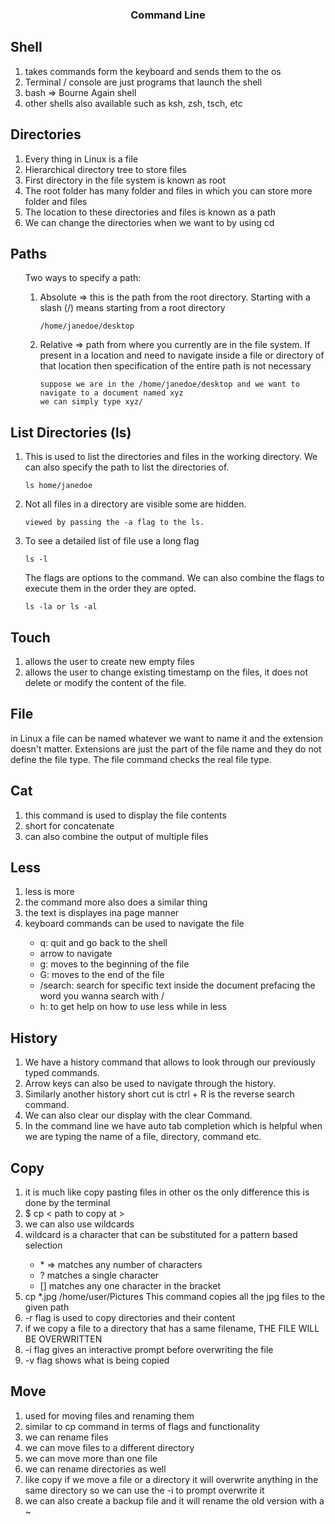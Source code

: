 <center> <h3>Command Line </h3></center>

## Shell
<ol>
<li>takes commands form the keyboard and sends them to the os</li>
<li>Terminal / console are just programs that launch the shell</li>
<li>bash => Bourne Again shell</li>
<li>other shells also available such as ksh, zsh, tsch, etc</li>
</ol>

## Directories
<ol>
<li>Every thing in Linux is a file</li>
<li>Hierarchical directory tree to store files</li>
<li>First directory in the file system is known as root</li>
<li> The root folder has many folder and files in which you can store more folder and files</li>
<li>The location to these directories and files is known as a path </li>
<li> We can change the directories when we want to by using cd </li>
</ol>

## Paths
<ol>
Two ways to specify a path:

<ol>
<li>Absolute => this is the path from the root directory. Starting with a slash (/) means starting from a root directory</li>

	/home/janedoe/desktop
<li>Relative => path from where you currently are in the file system. If present in a location and need to navigate inside a file or directory of that location then specification of the entire path is not necessary</li>

	suppose we are in the /home/janedoe/desktop and we want to navigate to a document named xyz 
	we can simply type xyz/ 
</ol>
</ol>

## List Directories (ls)
<ol>
<li>
This is used to list the directories and files in the working directory. We can also specify the path to list the directories of.
</li>

	ls home/janedoe

<li>
Not all files in a directory are visible some are hidden.
</li>

	viewed by passing the -a flag to the ls.

<li>
To see a detailed list of file use a long flag
</li>

	ls -l

The  flags are options to the command. We can also combine the flags to execute them in the order they are opted.

	ls -la or ls -al
</ol>

## Touch
<ol>
<li>allows the user to create new empty files</li>
<li> allows the user to change existing timestamp on the files, it does not delete or modify the content of the file.</li>
</ol>

## File
in Linux a file can be named whatever we want to name it and the extension doesn't matter. Extensions are just the part of the file name and they do not define the file type. The file command checks the real file type.

## Cat 
<ol>
<li>this command is used to display the file contents</li>
<li>short for concatenate</li>
<li>can also combine the output of multiple files</li> 
</ol>

## Less
<ol>
<li>less is more </li>
<li>the command more also does a similar thing </li>
<li>the text is displayes ina page manner</li>
<li>keyboard commands can be used to navigate the file</li>
<ul>
<li>q: quit and go back to the shell </li>
<li>arrow to navigate  </li>
<li>g: moves to the beginning of the file </li>
<li>G: moves to the end of the file </li>
<li>/search: search for specific text inside the document prefacing the word you wanna search with / </li>
<li>h: to get help on how to use less while in less </li>
</ul>
</ol>


## History
<ol>
<li>We have a history command that allows to look through our previously typed commands.
<li>Arrow keys can also be used to navigate through the history. 
<li>Similarly another history short cut is ctrl + R is the reverse search command. 
<li>We can also clear our display with the clear Command. 
<li>In the command line we have auto tab completion which is helpful when we are typing the name of a file, directory, command etc. 
</ol>


## Copy
<ol>
<li> it is much like copy pasting files in other os the only difference this is done by the terminal  </li>
<li> $ cp <filename> < path to copy at >
<li> we can also use wildcards  </li>
<li> wildcard is a character that can be substituted for a pattern based selection  </li>
<ul>
<li> * => matches any number of characters  </li>
<li> ? matches a single character  </li>
<li> [] matches any one character in the bracket  </li>
</ul>
<li> cp *.jpg /home/user/Pictures This command copies all the jpg files to the given path </li>
<li> -r flag is used to copy directories and their content  </li>
</ul>
<li> if we copy a file to a directory that has a same filename, THE FILE WILL BE OVERWRITTEN  </li>
<li> -i flag gives an interactive prompt before overwriting the file </li>
<li> -v flag shows what is being copied </li>
</ol>

## Move 
<ol>
<li> used for moving files and renaming them  </li>
<li> similar to cp command in terms of flags and functionality </li>
<li> we can rename files </li>
<li> we can move files to a different directory </li>
<li> we can move more than one file </li>
<li> we can rename directories as well </li>
<li> like copy if we move a file or a directory it will overwrite anything in the same directory so we can use the -i to prompt overwrite it </li>
<li> we can also create a backup file and it will rename the old version with a  ~ </li>
</ol>
